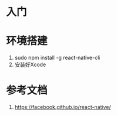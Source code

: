 # 入门

# 环境搭建

1. sudo npm install -g react-native-cli
2. 安装好Xcode

# 参考文档

1. <https://facebook.github.io/react-native/>